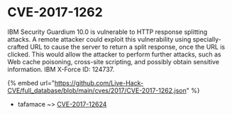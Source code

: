 # CVE-2017-1262

IBM Security Guardium 10.0 is vulnerable to HTTP response splitting attacks. A remote attacker could exploit this vulnerability using specially-crafted URL to cause the server to return a split response, once the URL is clicked. This would allow the attacker to perform further attacks, such as Web cache poisoning, cross-site scripting, and possibly obtain sensitive information. IBM X-Force ID: 124737.

{% embed url="https://github.com/Live-Hack-CVE/full_database/blob/main/cves/2017/CVE-2017-1262.json" %}


* tafamace ~> [CVE-2017-12624](https://zeste.alice-snow.ru/2017/database/cve-2017-1262/cve-2017-12624-tafamace)